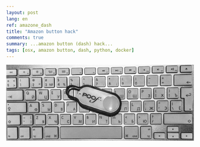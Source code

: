 ```yaml
---
layout: post
lang: en
ref: amazone_dash
title: "Amazon button hack"
comments: true
summary: ...amazon button (dash) hack...
tags: [osx, amazon button, dash, python, docker]
---
```


![](/images/amazon_dash.png)
